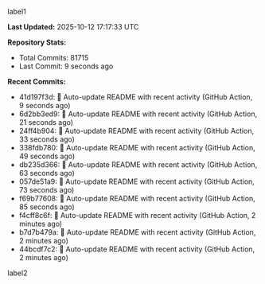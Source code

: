 
label1 
<!-- ACTIVITY_START -->
**Last Updated:** 2025-10-12 17:17:33 UTC

**Repository Stats:**
- Total Commits: 81715
- Last Commit: 9 seconds ago

**Recent Commits:**
- 41d197f3d: 🤖 Auto-update README with recent activity (GitHub Action, 9 seconds ago)
- 6d2bb3ed9: 🤖 Auto-update README with recent activity (GitHub Action, 21 seconds ago)
- 24ff4b904: 🤖 Auto-update README with recent activity (GitHub Action, 33 seconds ago)
- 338fdb780: 🤖 Auto-update README with recent activity (GitHub Action, 49 seconds ago)
- db235d366: 🤖 Auto-update README with recent activity (GitHub Action, 63 seconds ago)
- 057de51a9: 🤖 Auto-update README with recent activity (GitHub Action, 73 seconds ago)
- f69b77608: 🤖 Auto-update README with recent activity (GitHub Action, 85 seconds ago)
- f4cff8c6f: 🤖 Auto-update README with recent activity (GitHub Action, 2 minutes ago)
- b7d7b479a: 🤖 Auto-update README with recent activity (GitHub Action, 2 minutes ago)
- 44bcdf7c2: 🤖 Auto-update README with recent activity (GitHub Action, 2 minutes ago)
<!-- ACTIVITY_END -->

label2
